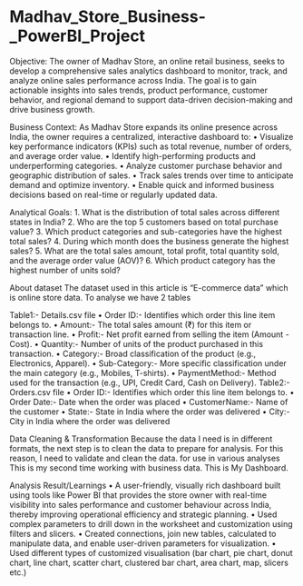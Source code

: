 # Madhav_Store_Business-_PowerBI_Project

Objective:
    The owner of Madhav Store, an online retail business, seeks to develop a comprehensive sales analytics dashboard to monitor, track, and analyze online 
    sales performance across India. The goal is to gain actionable insights into sales trends, product performance, customer behavior, and regional demand
    to support data-driven decision-making and drive business growth.

Business Context:
  As Madhav Store expands its online presence across India, the owner requires a centralized, interactive dashboard to:
    •	Visualize key performance indicators (KPIs) such as total revenue, number of orders, and average order value.
    •	Identify high-performing products and underperforming categories.
    •	Analyze customer purchase behavior and geographic distribution of sales.
    •	Track sales trends over time to anticipate demand and optimize inventory.
    •	Enable quick and informed business decisions based on real-time or regularly updated data.

Analytical Goals:
    1.	What is the distribution of total sales across different states in India?
    2.	Who are the top 5 customers based on total purchase value?
    3.	Which product categories and sub-categories have the highest total sales?
    4.	During which month does the business generate the highest sales?
    5.	What are the total sales amount, total profit, total quantity sold, and the average order value (AOV)?
    6.	Which product category has the highest number of units sold?
   
About dataset
The dataset used in this article is “E-commerce data” which is online store data. To analyse we have 2 tables 

Table1:- Details.csv file 
    •	Order ID:- Identifies which order this line item belongs to.
    •	Amount:- The total sales amount (₹) for this item or transaction line.
    •	Profit:- Net profit earned from selling the item (Amount - Cost).
    •	Quantity:- Number of units of the product purchased in this transaction.
    •	Category:- Broad classification of the product (e.g., Electronics, Apparel).
    •	Sub-Category:- More specific classification under the main category (e.g., Mobiles, T-shirts).
    •	PaymentMethod:- Method used for the transaction (e.g., UPI, Credit Card, Cash on Delivery).
Table2:- Orders.csv file 
    •	Order ID:-  Identifies which order this line item belongs to.
    •	Order Date:- Date when the order was placed
    •	CustomerName:- Name of the customer
    •	State:- State in India where the order was delivered
    •	City:- City in India where the order was delivered

Data Cleaning & Transformation
    Because the data I need is in different formats, the next step is to clean the data to prepare for analysis. For this reason, I need to validate and 
    clean the data. for use in various analyses This is my second time working with business data.
    This is My Dashboard.
 
Analysis Result/Learnings
    •	A user-friendly, visually rich dashboard built using tools like Power BI that provides the store owner with real-time visibility into sales
      performance and customer behaviour across India, thereby improving operational efficiency and strategic planning.
    •	Used complex parameters to drill down in the worksheet and customization using filters and slicers.
    •	Created connections, join new tables, calculated to manipulate data, and enable user-driven parameters for visualization.
    •	Used different types of customized visualisation (bar chart, pie chart, donut chart, line chart, scatter chart, clustered bar chart, area chart, map,
      slicers etc.)
